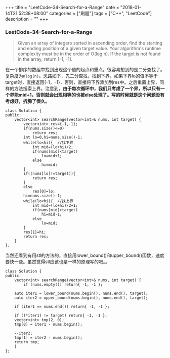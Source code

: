 +++
title = "LeetCode-34-Search-for-a-Range"
date = "2018-01-14T21:52:38+08:00"
categories = ["刷题"]
tags = ["C++", "LeetCode"]
description = ""
+++

### LeetCode-34-Search-for-a-Range

> Given an array of integers sorted in ascending order, find the starting and ending position of a given target value.
Your algorithm's runtime complexity must be in the order of O(log n).
  If the target is not found in the array, return [-1, -1].

在一个排序的数组中找到出现这个值的起点和重点。很容易想到的是二分查找了。复杂度为`nlog(n)`。思路如下，先二分查找，找到下界，如果下界lo的值不等于target时，直接返回{-1，-1}，否则，直接将下界添加到res中。之后重置上界，同样的方法搜索上界。注意到，**由于每次循环中，我们只考虑了一个界，所以只有一个界能mid+1，否则就会出现相等的也被else处理了。写的时候就是这个问题没有考虑好，折腾了很久。**



```
class Solution {
public:
    vector<int> searchRange(vector<int>& nums, int target) {
        vector<int> res={-1,-1};
        if(nums.size()<=0)
            return res;
        int lo=0,hi=nums.size()-1;
        while(lo<hi){  //找下界
            int mid=(lo+hi)/2;
            if(nums[mid]<target)
                lo=mid+1;
            else
                hi=mid;
        }
        if((nums[lo]!=target)){
            return res;
        }
        else
            res[0]=lo;
        hi=nums.size()-1;
        while(lo<hi){  //找上界
            int mid=(lo+hi)/2+1;
            if(nums[mid]>target)
                hi=mid-1;
            else
                lo=mid;
        }
        res[1]=hi;
        return res;
    }
};
```


当然还看到有用stl的方法的，直接用lower_bound()和upper_bound()函数，速度要快一些。虽然觉得stl应该也是一样的原理写的吧。。
```
class Solution {
public:
    vector<int> searchRange(vector<int>& nums, int target) {
        if (nums.empty()) return{ -1, -1 };

    auto iter1 = lower_bound(nums.begin(), nums.end(), target);
    auto iter2 = upper_bound(nums.begin(), nums.end(), target);

    if (iter1 == nums.end()) return{ -1, -1 };

    if ((*iter1) != target) return{ -1, -1 };
    vector<int> tmp(2, 0);
    tmp[0] = iter1 - nums.begin();

    --iter2;
    tmp[1] = iter2 - nums.begin();
    return tmp;
    }
};
```
